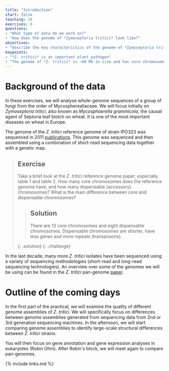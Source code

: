 ```yaml
---
title: "Introduction"
start: false
teaching: 10
exercises: 0
questions:
- "What type of data do we work on?"
- "How does the genome of *Zymoseptoria tritici* look like?"
objectives:
- "Describe the key characteristics of the genome of *Zymoseptoria tritici*"
keypoints:
- "*Z. tritici* is an important plant pathogen"
- "The genome of *Z. tritici* is ~40 Mb in size and has core chromosomes and dispensable chromosomes"
---
```


# Background of the data

In these exercises, we will analyse whole-genome sequences of a group of fungi from the order of Mycosphereallaceae. We will focus initially on *Zymoseptoria tritici*, also known as *Mycosphaerella graminicola*, the causal agent of Septoria leaf blotch on wheat. It is one of the most important diseases on wheat in Europe.

The genome of the *Z. tritici* reference genome of strain IPO323 was sequenced in 2011 [publications](https://journals.plos.org/plosgenetics/article?id=10.1371/journal.pgen.1002070). This genome was sequenced and then assembled using a combination of short-read sequencing data together with a genetic map. 

> ## Exercise
> 
> Take a brief look at the *Z. tritici* reference genome paper, especially table 1 and table 2. How many core chromosomes does the reference genome have, and how many dispensable (accessory) chromosomes? What is the main difference between core and dispensable chromosomes?
>
>> ## Solution
>> 
>> There are 13 core chromosomes and eight dispensable chromosomes. Dispensable chromosomes are shorter, have less genes and more repeats (transposons). 
>> 
> {: .solution}
{: .challenge}

In the last decade, many more *Z. tritici* isolates have been sequenced using a variety of sequencing methodologies (short-read and long-read sequencing technologies). An overview over some of the genomes we will be using can be found in the *Z. tritici* pan-genome [paper](https://bmcbiol.biomedcentral.com/articles/10.1186/s12915-020-0744-3). 

# Outline of the coming days

In the first part of the practical, we will examine the quality of different genome assemblies of *Z. tritici*. We will specifically focus on differences between genome assemblies generated from sequencing data from 2nd or 3rd generation sequencing machines. In the afternoon, we will start comparing genome assemblies to identify large-scale structural differences between *Z. tritici* strains.

You will then focus on gene annotation and gene expression analyses in eukaryotes (Robin Ohm). After Robin's block, we will meet again to compare pan-genomes.

{% include links.md %}
